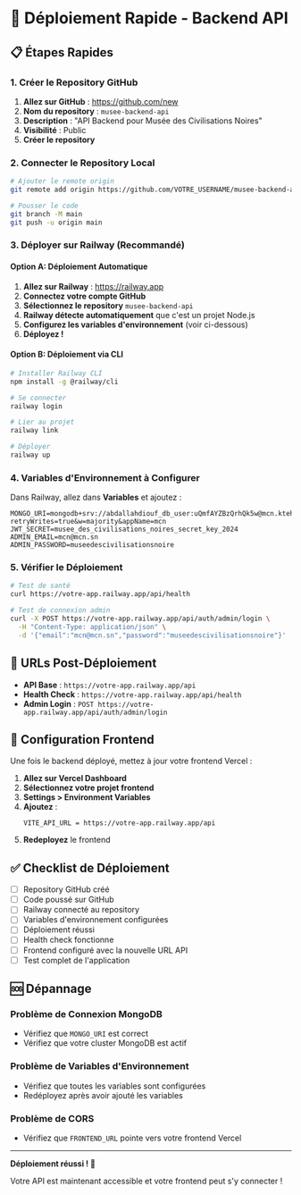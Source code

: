 # 🚀 Déploiement Rapide - Backend API

## 📋 Étapes Rapides

### 1. Créer le Repository GitHub

1. **Allez sur GitHub** : https://github.com/new
2. **Nom du repository** : `musee-backend-api`
3. **Description** : "API Backend pour Musée des Civilisations Noires"
4. **Visibilité** : Public
5. **Créer le repository**

### 2. Connecter le Repository Local

```bash
# Ajouter le remote origin
git remote add origin https://github.com/VOTRE_USERNAME/musee-backend-api.git

# Pousser le code
git branch -M main
git push -u origin main
```

### 3. Déployer sur Railway (Recommandé)

#### Option A: Déploiement Automatique
1. **Allez sur Railway** : https://railway.app
2. **Connectez votre compte GitHub**
3. **Sélectionnez le repository** `musee-backend-api`
4. **Railway détecte automatiquement** que c'est un projet Node.js
5. **Configurez les variables d'environnement** (voir ci-dessous)
6. **Déployez !**

#### Option B: Déploiement via CLI
```bash
# Installer Railway CLI
npm install -g @railway/cli

# Se connecter
railway login

# Lier au projet
railway link

# Déployer
railway up
```

### 4. Variables d'Environnement à Configurer

Dans Railway, allez dans **Variables** et ajoutez :

```env
MONGO_URI=mongodb+srv://abdallahdiouf_db_user:uQmfAYZBzQrhQk5w@mcn.ktehafd.mongodb.net/?retryWrites=true&w=majority&appName=mcn
JWT_SECRET=musee_des_civilisations_noires_secret_key_2024
ADMIN_EMAIL=mcn@mcn.sn
ADMIN_PASSWORD=museedescivilisationsnoire
```

### 5. Vérifier le Déploiement

```bash
# Test de santé
curl https://votre-app.railway.app/api/health

# Test de connexion admin
curl -X POST https://votre-app.railway.app/api/auth/admin/login \
  -H "Content-Type: application/json" \
  -d '{"email":"mcn@mcn.sn","password":"museedescivilisationsnoire"}'
```

## 🔗 URLs Post-Déploiement

- **API Base** : `https://votre-app.railway.app/api`
- **Health Check** : `https://votre-app.railway.app/api/health`
- **Admin Login** : `POST https://votre-app.railway.app/api/auth/admin/login`

## 📱 Configuration Frontend

Une fois le backend déployé, mettez à jour votre frontend Vercel :

1. **Allez sur Vercel Dashboard**
2. **Sélectionnez votre projet frontend**
3. **Settings > Environment Variables**
4. **Ajoutez** :
   ```
   VITE_API_URL = https://votre-app.railway.app/api
   ```
5. **Redeployez** le frontend

## ✅ Checklist de Déploiement

- [ ] Repository GitHub créé
- [ ] Code poussé sur GitHub
- [ ] Railway connecté au repository
- [ ] Variables d'environnement configurées
- [ ] Déploiement réussi
- [ ] Health check fonctionne
- [ ] Frontend configuré avec la nouvelle URL API
- [ ] Test complet de l'application

## 🆘 Dépannage

### Problème de Connexion MongoDB
- Vérifiez que `MONGO_URI` est correct
- Vérifiez que votre cluster MongoDB est actif

### Problème de Variables d'Environnement
- Vérifiez que toutes les variables sont configurées
- Redéployez après avoir ajouté les variables

### Problème de CORS
- Vérifiez que `FRONTEND_URL` pointe vers votre frontend Vercel

---

**Déploiement réussi ! 🎉**

Votre API est maintenant accessible et votre frontend peut s'y connecter !
